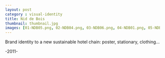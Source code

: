 ```yaml
---
layout: post
category : visual-identity
title: Nid de Bois
thumbnail: thumbnail.jpg
images: [01-NDB05.png, 02-NDB04.png, 03-NDB06.png, 04-NDB01.png, 05-NDB03.png, 06-NDB02.png]
---
```

Brand identity to a new sustainable hotel chain: poster, stationary, clothing...

-2011-